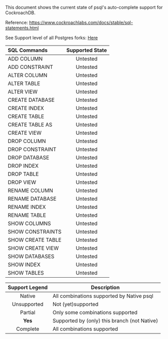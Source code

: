 This document shows the current state of psql's auto-complete support for CockroachDB.

Reference: https://www.cockroachlabs.com/docs/stable/sql-statements.html

See Support level of all Postgres forks: [Here](https://github.com/robins/postgres/blob/forks/src/bin/psql/README.md)


SQL Commands | Supported State
:----------- |:--------------:
ADD COLUMN | Untested
ADD CONSTRAINT | Untested
ALTER COLUMN | Untested
ALTER TABLE | Untested
ALTER VIEW | Untested
CREATE DATABASE | Untested
CREATE INDEX | Untested
CREATE TABLE | Untested
CREATE TABLE AS | Untested
CREATE VIEW | Untested
DROP COLUMN | Untested
DROP CONSTRAINT | Untested
DROP DATABASE | Untested
DROP INDEX | Untested
DROP TABLE | Untested
DROP VIEW | Untested
RENAME COLUMN | Untested
RENAME DATABASE | Untested
RENAME INDEX | Untested
RENAME TABLE | Untested
SHOW COLUMNS | Untested
SHOW CONSTRAINTS | Untested
SHOW CREATE TABLE | Untested
SHOW CREATE VIEW | Untested
SHOW DATABASES | Untested
SHOW INDEX | Untested
SHOW TABLES | Untested


Support Legend | Description
:-------------:| -----------
Native | All combinations supported by Native psql
Unsupported | Not (yet)supported
Partial | Only some combinations supported
**Yes** | Supported by (only) this branch (not Native)
Complete | All combinations supported
